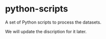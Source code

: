 # python-scripts

A set of Python scripts to process the datasets.

We will update the discription for it later.
